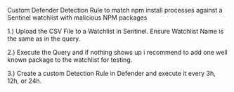 Custom Defender Detection Rule to match npm install processes against a Sentinel watchlist with malicious NPM packages

1.) Upload the CSV File to a Watchlist in Sentinel. Ensure Watchlist Name is the same as in the query.

2.) Execute the Query and if nothing shows up i recommend to add one well known package to the watchlist for testing.

3.) Create a custom Detection Rule in Defender and execute it every 3h, 12h, or 24h.
